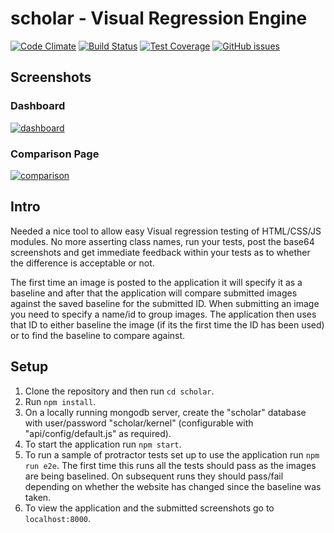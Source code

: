 # scholar - Visual Regression Engine

[![Code Climate](https://codeclimate.com/github/alexnaish/scholar/badges/gpa.svg)](https://codeclimate.com/github/alexnaish/scholar)
[![Build Status](https://travis-ci.org/alexnaish/scholar.svg)](https://travis-ci.org/alexnaish/scholar)
[![Test Coverage](https://codeclimate.com/github/alexnaish/scholar/badges/coverage.svg)](https://codeclimate.com/github/alexnaish/scholar/coverage)
[![GitHub issues](https://img.shields.io/github/issues/alexnaish/scholar.svg)](https://github.com/alexnaish/scholar/issues)

Screenshots
-----
### Dashboard

[![dashboard](http://s30.postimg.org/mk2xbzd7z/dashboard.png)](http://s30.postimg.org/mk2xbzd7z/dashboard.png)

### Comparison Page

[![comparison](http://s30.postimg.org/rhghx3f73/comparison.png)](http://s30.postimg.org/rhghx3f73/comparison.png)



Intro
-----

Needed a nice tool to allow easy Visual regression testing of HTML/CSS/JS modules. No more asserting class names, run your tests, post the base64 screenshots and get immediate feedback within your tests as to whether the difference is acceptable or not.

The first time an image is posted to the application it will specify it as a baseline and after that the application will compare submitted images against the saved baseline for the submitted ID. When submitting an image you need to specify a name/id to group images. The application then uses that ID to either baseline the image (if its the first time the ID has been used) or to find the baseline to compare against.

Setup
-----

1. Clone the repository and then run `cd scholar`.
1. Run `npm install`.
1. On a locally running mongodb server, create the "scholar" database with user/password "scholar/kernel" (configurable with "api/config/default.js" as required).
1. To start the application run `npm start`.
1. To run a sample of protractor tests set up to use the application run `npm run e2e`. The first time this runs all the tests should pass as the images are being baselined. On subsequent runs they should pass/fail depending on whether the website has changed since the baseline was taken.
1. To view the application and the submitted screenshots go to `localhost:8000`.